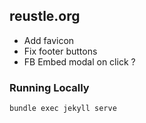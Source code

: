 ## reustle.org

* Add favicon
* Fix footer buttons
* FB Embed modal on click ?

### Running Locally
``` bundle exec jekyll serve ```

